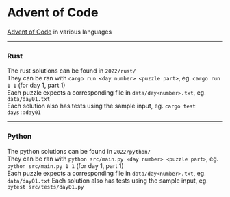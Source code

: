 # Advent of Code

[Advent of Code](https://adventofcode.com/) in various languages

---

### Rust

The rust solutions can be found in `2022/rust/`  
They can be ran with `cargo run <day number> <puzzle part>`, eg. `cargo run 1 1` (for day 1, part 1)  
Each puzzle expects a corresponding file in `data/day<number>.txt`, eg. `data/day01.txt`  
Each solution also has tests using the sample input, eg. `cargo test days::day01`

---

### Python

The python solutions can be found in `2022/python/`  
They can be ran with `python src/main.py <day number> <puzzle part>`, eg. `python src/main.py 1 1` (for day 1, part 1)  
Each puzzle expects a corresponding file in `data/day<number>.txt`, eg. `data/day01.txt`
Each solution also has tests using the sample input, eg. `pytest src/tests/day01.py`
